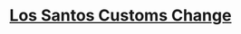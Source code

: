 <h1 align='center'><a href='https://github.com/ZIRAFLIX/ZIRIXV3/'>Los Santos Customs Change</a></h2>